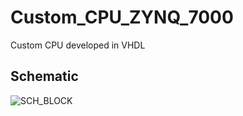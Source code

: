 # Custom_CPU_ZYNQ_7000
Custom CPU developed in VHDL


## Schematic
![SCH_BLOCK](https://user-images.githubusercontent.com/37474395/88412983-af8c6600-cdda-11ea-826f-6f5a3f656986.png)
